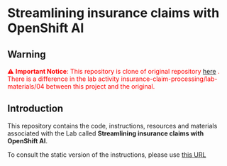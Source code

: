 # Streamlining insurance claims with OpenShift AI
## Warning
<font color="red">⚠️ **Important Notice**: This repository is clone of original repository [here](https://github.com/rh-aiservices-bu/insurance-claim-processing) . There is a difference in the lab activity insurance-claim-processing/lab-materials/04 between this project and the original.</font>

## Introduction

This repository contains the code, instructions, resources and materials associated with the Lab called **Streamlining insurance claims with OpenShift AI**.

To consult the static version of the instructions, please use [this URL](https://rh-aiservices-bu.github.io/insurance-claim-processing/)

